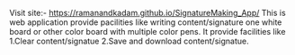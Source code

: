 Visit site:- https://ramanandkadam.github.io/SignatureMaking_App/
This is web application provide pacilities like writing content/signature one white board or other color board with multiple color pens. It provide facilities like 1.Clear content/signatue 2.Save and download content/signatue.
